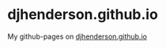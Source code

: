 # djhenderson.github.io

My github-pages on [djhenderson.github.io](https://djhenderson.github.io/)
